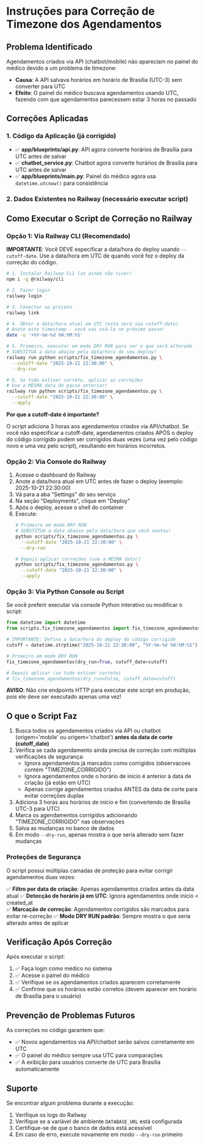 # Instruções para Correção de Timezone dos Agendamentos

## Problema Identificado

Agendamentos criados via API (chatbot/mobile) não apareciam no painel do médico devido a um problema de timezone:

- **Causa**: A API salvava horários em horário de Brasília (UTC-3) sem converter para UTC
- **Efeito**: O painel do médico buscava agendamentos usando UTC, fazendo com que agendamentos parecessem estar 3 horas no passado

## Correções Aplicadas

### 1. Código da Aplicação (já corrigido)

- ✅ **app/blueprints/api.py**: API agora converte horários de Brasília para UTC antes de salvar
- ✅ **chatbot_service.py**: Chatbot agora converte horários de Brasília para UTC antes de salvar
- ✅ **app/blueprints/main.py**: Painel do médico agora usa `datetime.utcnow()` para consistência

### 2. Dados Existentes no Railway (necessário executar script)

## Como Executar o Script de Correção no Railway

### Opção 1: Via Railway CLI (Recomendado)

**IMPORTANTE**: Você DEVE especificar a data/hora do deploy usando `--cutoff-date`. Use a data/hora em UTC de quando você fez o deploy da correção do código.

```bash
# 1. Instalar Railway CLI (se ainda não tiver)
npm i -g @railway/cli

# 2. Fazer login
railway login

# 3. Conectar ao projeto
railway link

# 4. Obter a data/hora atual em UTC (esta será sua cutoff-date)
# Anote este timestamp - você vai usá-lo no próximo passo!
date -u '+%Y-%m-%d %H:%M:%S'

# 5. Primeiro, executar em modo DRY RUN para ver o que será alterado
# SUBSTITUA a data abaixo pela data/hora do seu deploy!
railway run python scripts/fix_timezone_agendamentos.py \
  --cutoff-date "2025-10-21 22:30:00" \
  --dry-run

# 6. Se tudo estiver correto, aplicar as correções
# Use a MESMA data do passo anterior!
railway run python scripts/fix_timezone_agendamentos.py \
  --cutoff-date "2025-10-21 22:30:00" \
  --apply
```

**Por que a cutoff-date é importante?**

O script adiciona 3 horas aos agendamentos criados via API/chatbot. Se você não especificar a cutoff-date, agendamentos criados APÓS o deploy do código corrigido podem ser corrigidos duas vezes (uma vez pelo código novo e uma vez pelo script), resultando em horários incorretos.

### Opção 2: Via Console do Railway

1. Acesse o dashboard do Railway
2. Anote a data/hora atual em UTC antes de fazer o deploy (exemplo: 2025-10-21 22:30:00)
3. Vá para a aba "Settings" do seu serviço
4. Na seção "Deployments", clique em "Deploy"
5. Após o deploy, acesse o shell do container
6. Execute:
   ```bash
   # Primeiro em modo DRY RUN
   # SUBSTITUA a data abaixo pela data/hora que você anotou!
   python scripts/fix_timezone_agendamentos.py \
     --cutoff-date "2025-10-21 22:30:00" \
     --dry-run
   
   # Depois aplicar correções (use a MESMA data!)
   python scripts/fix_timezone_agendamentos.py \
     --cutoff-date "2025-10-21 22:30:00" \
     --apply
   ```

### Opção 3: Via Python Console ou Script

Se você preferir executar via console Python interativo ou modificar o script:

```python
from datetime import datetime
from scripts.fix_timezone_agendamentos import fix_timezone_agendamentos

# IMPORTANTE: Defina a data/hora do deploy do código corrigido
cutoff = datetime.strptime("2025-10-21 22:30:00", "%Y-%m-%d %H:%M:%S")

# Primeiro em modo DRY RUN
fix_timezone_agendamentos(dry_run=True, cutoff_date=cutoff)

# Depois aplicar (se tudo estiver correto)
# fix_timezone_agendamentos(dry_run=False, cutoff_date=cutoff)
```

**AVISO**: Não crie endpoints HTTP para executar este script em produção, pois ele deve ser executado apenas uma vez!

## O que o Script Faz

1. Busca todos os agendamentos criados via API ou chatbot (origem='mobile' ou origem='chatbot') **antes da data de corte (cutoff_date)**
2. Verifica se cada agendamento ainda precisa de correção com múltiplas verificações de segurança:
   - Ignora agendamentos já marcados como corrigidos (observacoes contém "TIMEZONE_CORRIGIDO")
   - Ignora agendamentos onde o horário de início é anterior à data de criação (já estão em UTC)
   - Apenas corrige agendamentos criados ANTES da data de corte para evitar correções duplas
3. Adiciona 3 horas aos horários de início e fim (convertendo de Brasília UTC-3 para UTC)
4. Marca os agendamentos corrigidos adicionando "TIMEZONE_CORRIGIDO" nas observações
5. Salva as mudanças no banco de dados
6. Em modo `--dry-run`, apenas mostra o que seria alterado sem fazer mudanças

### Proteções de Segurança

O script possui múltiplas camadas de proteção para evitar corrigir agendamentos duas vezes:

✅ **Filtro por data de criação**: Apenas agendamentos criados antes da data atual
✅ **Detecção de horário já em UTC**: Ignora agendamentos onde inicio < created_at  
✅ **Marcação de correção**: Agendamentos corrigidos são marcados para evitar re-correção
✅ **Modo DRY RUN padrão**: Sempre mostra o que seria alterado antes de aplicar

## Verificação Após Correção

Após executar o script:

1. ✅ Faça login como médico no sistema
2. ✅ Acesse o painel do médico
3. ✅ Verifique se os agendamentos criados aparecem corretamente
4. ✅ Confirme que os horários estão corretos (devem aparecer em horário de Brasília para o usuário)

## Prevenção de Problemas Futuros

As correções no código garantem que:

- ✅ Novos agendamentos via API/chatbot serão salvos corretamente em UTC
- ✅ O painel do médico sempre usa UTC para comparações
- ✅ A exibição para usuários converte de UTC para Brasília automaticamente

## Suporte

Se encontrar algum problema durante a execução:

1. Verifique os logs do Railway
2. Verifique se a variável de ambiente `DATABASE_URL` está configurada
3. Certifique-se de que o banco de dados está acessível
4. Em caso de erro, execute novamente em modo `--dry-run` primeiro
